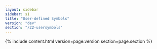 ```yaml
---
layout: sidebar
sidebar: s1
title: "User-defined Symbols"
version: "dev"
section: "/22-usersymbols"
---
```

{% include content.html version=page.version section=page.section %}